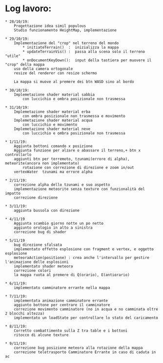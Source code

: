 # Log lavoro:

	* 28/10/19:
		Progettazione idea simil populous
		Studio funzionamento HeightMap, implementazione
		
	* 29/10/19:
		Implementazione del "crop" nel terreno del mondo
			* initiateTerrain()  :  inizializza la mappa
			* updateTerrainVis() :  passa alla scena solo il terreno "utile"
			* onDocumentKeyDown():  input della tastiera per muovere il "crop" della mappa
		uso della camera ortogonale 
		resize del renderer con resize schermo
		
		La mappa si muove al premere dei btn WASD sino al bordo
	
	* 30/10/19:
		Implemetazione shader material sabbia
			con luccichio e ombra posizionale non trasmessa
	
	* 31/10/19:
		Implemetazione shader material erba
			con ombra posizionale non trasmessa e movimento
		Implemetazione shader material acqua
			con luccichio e movimento
		Implemetazione shader material neve
			con luccichio e ombra posizionale non trasmessa
	
	* 1/11/19:
		Aggiunta bottoni comando x posizione
		Aggiunta funzione per alzare o abassare il terreno,+ btn x controllarlo
		aggiunti btn per terremoto, tzunami(errore di alpha), meteorite(ancora non implementato)
			rotazione con correzione di direzione e zoom in/out
		vertexWater  tzunami ma errore alpha
		
	* 2/11/19:
		correzione alpha dello tzunami e suo aspetto
		implementazione meteorite senza texture con funzionalità del impatto
		correzione direzione 
	
	* 3/11/19:
		aggiunta bussola con direzione
	
	* 4/11/19
		Aggiunta scambio giorno notte un po netto
		aggiunto orologio in alto a sinistra
		correzione bug di shader
	
	* 5/11/19
		bug direzione sfalsata
		implementato effetto esplosione con fragment e vertex, e oggetto esplosione
		meteoraAction(positione) : crea anche l'intervallo per gestire l'animazione delle esplosioni
		implementato shader meteora
		correzione colori
		la mappa ruota al premere di Q(orario), E(antiorario)
	
	* 6/11/19:
		implementato camminatore errante nella mappa
		
	* 7/11/19:
		implementata animazione camminatore errante
		aggiunto bottone per centrare il camminatore
		correzione movimento camminatore (no in acqua e no camminata oltre 2 blocchi altezza)
		implementato un loadState per controllare lo stato del caricamento
		
	* 8/11/19:
		Corretto combattimento sulla Z tra table e i bottoni
		ritocco di alcune texture
		
	* 9/11/19:
		correzione bug posizione meteora alla rotazione della mappa
		correzione teletrasporto Camminatore Errante in caso di caduta in ac
		